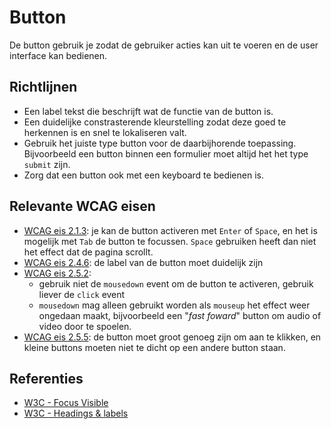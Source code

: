 # Button

De button gebruik je zodat de gebruiker acties kan uit te voeren en de user interface kan bedienen.

## Richtlijnen

- Een label tekst die beschrijft wat de functie van de button is.
- Een duidelijke constrasterende kleurstelling zodat deze goed te herkennen is en snel te lokaliseren valt.
- Gebruik het juiste type button voor de daarbijhorende toepassing. Bijvoorbeeld een button binnen een formulier moet altijd het het type `submit` zijn.
- Zorg dat een button ook met een keyboard te bedienen is.

## Relevante WCAG eisen

- [WCAG eis 2.1.3](https://www.w3.org/TR/WCAG21/#keyboard-no-exception): je kan de button activeren met `Enter` of `Space`, en het is mogelijk met `Tab` de button te focussen. `Space` gebruiken heeft dan niet het effect dat de pagina scrollt.
- [WCAG eis 2.4.6](https://www.w3.org/TR/WCAG21/#headings-and-labels): de label van de button moet duidelijk zijn
- [WCAG eis 2.5.2](https://www.w3.org/TR/WCAG21/#pointer-cancellation):
  - gebruik niet de `mousedown` event om de button te activeren, gebruik liever de `click` event
  - `mousedown` mag alleen gebruikt worden als `mouseup` het effect weer ongedaan maakt, bijvoorbeeld een "_fast foward_" button om audio of video door te spoelen.
- [WCAG eis 2.5.5](https://www.w3.org/TR/WCAG21/#target-size): de button moet groot genoeg zijn om aan te klikken, en kleine buttons moeten niet te dicht op een andere button staan.

## Referenties

- [W3C - Focus Visible](https://www.w3.org/WAI/WCAG21/Understanding/focus-visible.html)
- [W3C - Headings & labels](https://www.w3.org/TR/WCAG21/#headings-and-labels)
